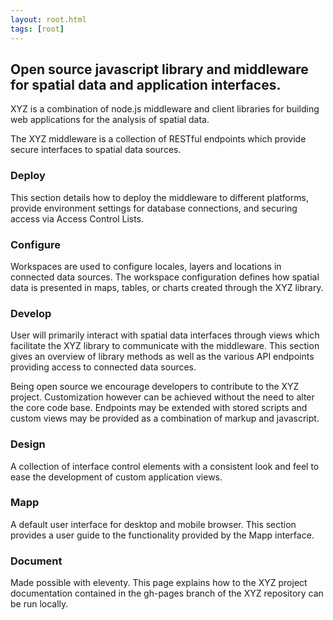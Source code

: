 ```yaml
---
layout: root.html
tags: [root]
---
```


## Open source javascript library and middleware for spatial data and application interfaces.

XYZ is a combination of node.js middleware and client libraries for building web applications for the analysis of spatial data.

The XYZ middleware is a collection of RESTful endpoints which provide secure interfaces to spatial data sources.

### Deploy

This section details how to deploy the middleware to different platforms, provide environment settings for database connections, and securing access via Access Control Lists.

### Configure

Workspaces are used to configure locales, layers and locations in connected data sources. The workspace configuration defines how spatial data is presented in maps, tables, or charts created through the XYZ library.

### Develop

User will primarily interact with spatial data interfaces through views which facilitate the XYZ library to communicate with the middleware. This section gives an overview of library methods as well as the various API endpoints providing access to connected data sources.

Being open source we encourage developers to contribute to the XYZ project. Customization however can be achieved without the need to alter the core code base. Endpoints may be extended with stored scripts and custom views may be provided as a combination of markup and javascript.

### Design

A collection of interface control elements with a consistent look and feel to ease the development of custom application views.

### Mapp

A default user interface for desktop and mobile browser. This section provides a user guide to the functionality provided by the Mapp interface.

### Document

Made possible with eleventy. This page explains how to the XYZ project documentation contained in the gh-pages branch of the XYZ repository can be run locally.